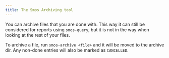 ```yaml
---
title: The Smos Archiving tool
---
```


You can archive files that you are done with.
This way it can still be considered for reports using `smos-query`, but it is not in the way when looking at the rest of your files.

To archive a file, run `smos-archive <file>` and it will be moved to the archive dir.
Any non-done entries will also be marked as `CANCELLED`.
